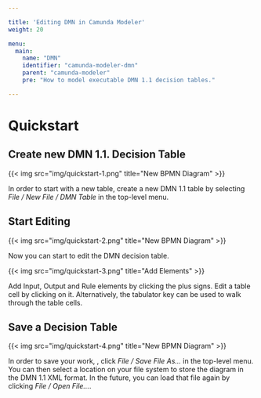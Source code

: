```yaml
---

title: 'Editing DMN in Camunda Modeler'
weight: 20

menu:
  main:
    name: "DMN"
    identifier: "camunda-modeler-dmn"
    parent: "camunda-modeler"
    pre: "How to model executable DMN 1.1 decision tables."

---
```


# Quickstart

## Create new DMN 1.1. Decision Table

{{< img src="img/quickstart-1.png" title="New BPMN Diagram" >}}

In order to start with a new table, create a new DMN 1.1 table by selecting *File / New File / DMN Table* in the top-level menu.

## Start Editing

{{< img src="img/quickstart-2.png" title="New BPMN Diagram" >}}

Now you can start to edit the DMN decision table.

{{< img src="img/quickstart-3.png" title="Add Elements" >}}

Add Input, Output and Rule elements by clicking the plus signs. Edit a table cell by clicking on it. Alternatively, the tabulator key can be used to walk through the table cells.

## Save a Decision Table

{{< img src="img/quickstart-4.png" title="New BPMN Diagram" >}}

In order to save your work, , click *File / Save File As...* in the top-level menu. You can then select a location on your file system to store the diagram in the DMN 1.1 XML format. In the future, you can load that file again by clicking *File / Open File...*.